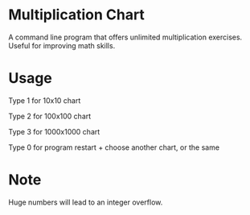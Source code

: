 # Multiplication Chart
A command line program that offers unlimited multiplication exercises. Useful for improving math skills.

# Usage
Type 1 for 10x10 chart

Type 2 for 100x100 chart

Type 3 for 1000x1000 chart

Type 0 for program restart + choose another chart, or the same

# Note
Huge numbers will lead to an integer overflow.
